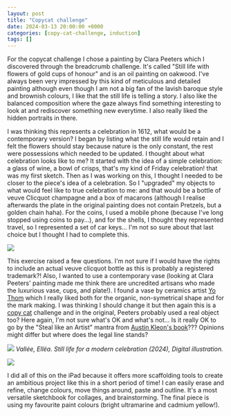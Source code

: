 ```yaml
---
layout: post
title: "Copycat challenge"
date: 2024-03-13 20:00:00 +0000
categories: [copy-cat-challenge, induction]
tags: []
---
```


For the copycat challenge I chose a painting by Clara Peeters which I discovered through the breadcrumb challenge. It's called "Still life with flowers of gold cups of honour" and is an oil painting on oakwood. I've always been very impressed by this kind of meticulous and detailed painting although even though I am not a big fan of the lavish baroque style and brownish colours, I like that the still life is telling a story. I also like the balanced composition where the gaze always find something interesting to look at and rediscover something new everytime. I also really liked the hidden portraits in there.&nbsp;



I was thinking this represents a celebration in 1612, what would be a contemporary version? I began by listing what the still life would retain and I felt the flowers should stay because nature is the only constant, the rest were possessions which needed to be updated. I thought about what celebration looks like to me? It started with the idea of a simple celebration: a glass of wine, a bowl of crisps, that's my kind of Friday celebration! that was my first sketch. Then as I was working on this, I thought I needed to be closer to the piece's idea of a celebration. So I "upgraded" my objects to what would feel like to true celebration to me: and that would be a bottle of veuve Clicquot champagne and a box of macarons (although I realise afterwards the plate in the original painting does not contain Pretzels, but a golden chain haha). For the coins, I used a mobile phone (because I've long stopped using coins to pay...), and for the shells, I thought they represented travel, so I represented a set of car keys... I'm not so sure about that last choice but I thought I had to complete this.&nbsp;


![](https://lh7-eu.googleusercontent.com/a3KZjSVzfLLMiswFAlFna46o2y637qYgk4gaz-NkbBZixm3Sq9UNJB2LPRM8RKozvkPs57_P9r025hYVB4-qlgmeNScxjyKw1KuaXVN7_uaVk4uTcbMskTGKWttlggOL3M3RsnmfjF6TcpOo8EAW32U)


This exercise raised a few questions. I'm not sure if I would have the rights to include an actual veuve clicquot bottle as this is probably a registered trademark?! Also, I wanted to use a contemporary vase (looking at Clara Peeters' painting made me think there are uncredited artisans who made the luxurious vase, cups, and plate!). I found a vase by ceramics artist [Yo Thom](https://www.instagram.com/yothomstudiopottery/?hl=en-gb) which I really liked both for the organic, non-symetrical shape and for the mark making. I was thinking I should change it but then again this is a [copy cat](https://learn.oca.ac.uk/mod/book/view.php?id=25671) challenge and in the original, Peeters probably used a real object too? Here again, I'm not sure what's OK and what's not... Is it really OK to go by the "Steal like an Artist" mantra from [Austin Kleon's book](https://austinkleon.com/steal/)??? Opinions might differ but where does the legal line stands?


![](https://lh7-eu.googleusercontent.com/A43_4ikKZkuNXFAOlRKdaJRaJXSEoA-eg7tuL3L9CvUToctFXtTor4eZZ1rWT_qLYnT-kX2YzwWNGAf8kojJIfIf6VN7cJfsRIhHFFFe71HMecdw83THKMZWn66H1kWTd62SVK8o5d6PdWfvMiITmlM)
_Vallée, Ellëa. Still life for a modern celebration (2024), Digital illustration._

![](https://lh7-eu.googleusercontent.com/W1_gCs0fB272XLaRS8xO3PblwuDmX6rrIEYsGpnydY272rc7ICZtg3Hy1eqF51W1i_yvNlJ-KJISaajxS3vGx0O9nNVKWIIbnYdC_u2t-Sji4pwgXED-Nh3Q8tbIEQ7JMELCMaAQP7wIrO3C-1HqjzM)


I did all of this on the iPad because it offers more scaffolding tools to create an ambitious project like this in a short period of time! I can easily erase and refine, change colours, move things around, paste and outline. It's a most versatile sketchbook for collages, and brainstorming. The final piece is using my favourite paint colours (bright ultramarine and cadmium yellow!).



